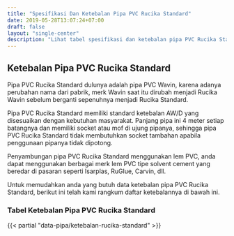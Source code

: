 ```yaml
---
title: "Spesifikasi Dan Ketebalan Pipa PVC Rucika Standard"
date: 2019-05-28T13:07:24+07:00
draft: false
layout: "single-center"
description: "Lihat tabel spesifikasi dan ketebalan pipa PVC Rucika Standard disini. Mau beli pipa PVC Rucika Standard? Hubungi sales kami."
---
```


## Ketebalan Pipa PVC Rucika Standard

Pipa PVC Rucika Standard dulunya adalah pipa PVC Wavin, karena adanya perubahan nama dari pabrik, merk Wavin saat itu dirubah menjadi Rucika Wavin sebelum berganti sepenuhnya menjadi Rucika Standard.

Pipa PVC Rucika Standard memiliki standard ketebalan AW/D yang disesuaikan dengan kebutuhan masyarakat. Panjang pipa ini 4 meter setiap batangnya dan memiliki socket atau mof di ujung pipanya, sehingga pipa PVC Rucika Standard tidak membutuhkan socket tambahan apabila penggunaan pipanya tidak dipotong.

Penyambungan pipa PVC Rucika Standard menggunakan lem PVC, anda dapat menggunakan berbagai merk lem PVC tipe solvent cement yang beredar di pasaran seperti Isarplas, RuGlue, Carvin, dll.

Untuk memudahkan anda yang butuh data ketebalan pipa PVC Rucika Standard, berikut ini telah kami rangkum daftar ketebalannya di bawah ini. 

### Tabel Ketebalan Pipa PVC Rucika Standard

{{< partial "data-pipa/ketebalan-rucika-standard" >}}
